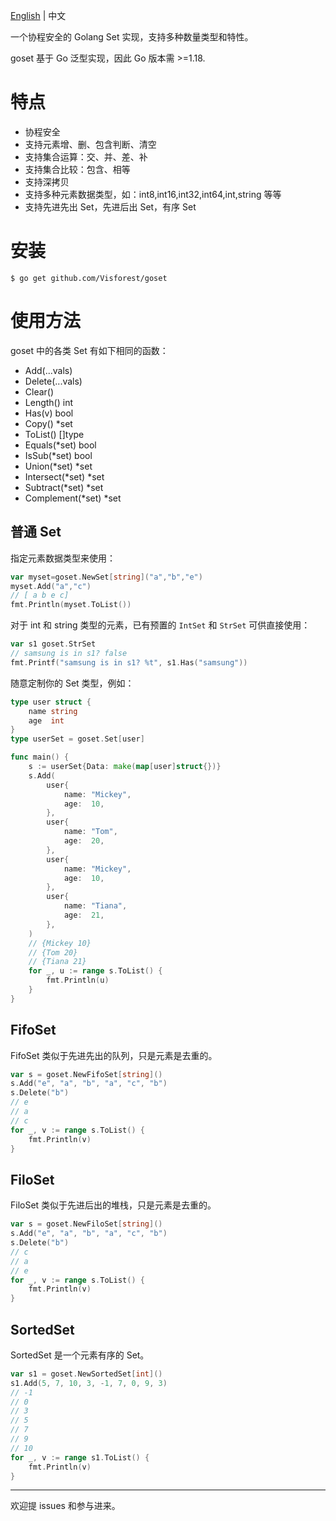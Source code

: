 [English](README.md) | 中文

一个协程安全的 Golang Set 实现，支持多种数量类型和特性。

goset 基于 Go 泛型实现，因此 Go 版本需 >=1.18.

# 特点

- 协程安全
- 支持元素增、删、包含判断、清空
- 支持集合运算：交、并、差、补
- 支持集合比较：包含、相等
- 支持深拷贝
- 支持多种元素数据类型，如：int8,int16,int32,int64,int,string 等等
- 支持先进先出 Set，先进后出 Set，有序 Set 

# 安装

```
$ go get github.com/Visforest/goset
```

# 使用方法

goset 中的各类 Set 有如下相同的函数：
- Add(...vals)
- Delete(...vals)
- Clear()
- Length() int
- Has(v) bool
- Copy() *set
- ToList() []type
- Equals(*set) bool
- IsSub(*set) bool
- Union(*set) *set
- Intersect(*set) *set
- Subtract(*set) *set
- Complement(*set) *set

## 普通 Set

指定元素数据类型来使用：
```go
var myset=goset.NewSet[string]("a","b","e")
myset.Add("a","c")
// [ a b e c] 
fmt.Println(myset.ToList())
```

对于 int 和 string 类型的元素，已有预置的 `IntSet` 和 `StrSet` 可供直接使用：
```go
var s1 goset.StrSet
// samsung is in s1? false
fmt.Printf("samsung is in s1? %t", s1.Has("samsung"))
```

随意定制你的 Set 类型，例如：
```go
type user struct {
	name string
	age  int
}
type userSet = goset.Set[user]

func main() {
	s := userSet{Data: make(map[user]struct{})}
	s.Add(
		user{
			name: "Mickey",
			age:  10,
		},
		user{
			name: "Tom",
			age:  20,
		},
		user{
			name: "Mickey",
			age:  10,
		},
		user{
			name: "Tiana",
			age:  21,
		},
	)
	// {Mickey 10}
	// {Tom 20}
	// {Tiana 21}
	for _, u := range s.ToList() {
		fmt.Println(u)
	}
}
```

## FifoSet

FifoSet 类似于先进先出的队列，只是元素是去重的。

```go
var s = goset.NewFifoSet[string]()
s.Add("e", "a", "b", "a", "c", "b")
s.Delete("b")
// e
// a
// c
for _, v := range s.ToList() {
    fmt.Println(v)
}
```

## FiloSet

FiloSet 类似于先进后出的堆栈，只是元素是去重的。

```go
var s = goset.NewFiloSet[string]()
s.Add("e", "a", "b", "a", "c", "b")
s.Delete("b")
// c
// a
// e
for _, v := range s.ToList() {
    fmt.Println(v)
}
```

## SortedSet

SortedSet 是一个元素有序的 Set。

```go
var s1 = goset.NewSortedSet[int]()
s1.Add(5, 7, 10, 3, -1, 7, 0, 9, 3)
// -1
// 0
// 3
// 5
// 7
// 9
// 10
for _, v := range s1.ToList() {
    fmt.Println(v)
}
```

---
欢迎提 issues 和参与进来。
